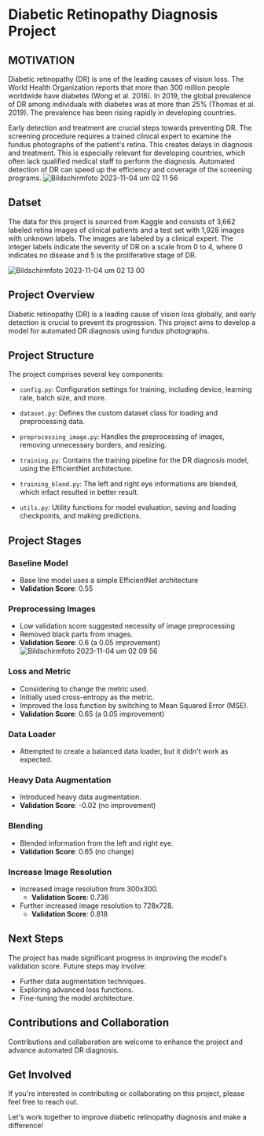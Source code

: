 # Diabetic Retinopathy Diagnosis Project

## MOTIVATION

Diabetic retinopathy (DR) is one of the leading causes of vision loss. The World Health Organization reports that more than 300 million people worldwide have diabetes (Wong et al. 2016). In 2019, the global prevalence of DR among individuals with diabetes was at more than 25% (Thomas et al. 2019). The prevalence has been rising rapidly in developing countries.

Early detection and treatment are crucial steps towards preventing DR. The screening procedure requires a trained clinical expert to examine the fundus photographs of the patient's retina. This creates delays in diagnosis and treatment. This is especially relevant for developing countries, which often lack qualified medical staff to perform the diagnosis. Automated detection of DR can speed up the efficiency and coverage of the screening programs.
![Bildschirmfoto 2023-11-04 um 02 11 56](https://github.com/hrishikesh829370/Dibetic_Retinopathy_Diagnosis/assets/131910887/885e756e-e150-4b6e-a599-94ea7fc766d2)

## Datset

The data for this project is sourced from Kaggle and consists of 3,662 labeled retina images of clinical patients and a test set with 1,928 images with unknown labels. The images are labeled by a clinical expert. The integer labels indicate the severity of DR on a scale from 0 to 4, where 0 indicates no disease and 5 is the proliferative stage of DR.

![Bildschirmfoto 2023-11-04 um 02 13 00](https://github.com/hrishikesh829370/Dibetic_Retinopathy_Diagnosis/assets/131910887/de22e7da-a1fd-4a42-8b4d-b1051ff2dfc9)

## Project Overview

Diabetic retinopathy (DR) is a leading cause of vision loss globally, and early detection is crucial to prevent its progression. This project aims to develop a model for automated DR diagnosis using fundus photographs.

## Project Structure

The project comprises several key components:

- `config.py`: Configuration settings for training, including device, learning rate, batch size, and more.

- `dataset.py`: Defines the custom dataset class for loading and preprocessing data.

- `preprocessing_image.py`: Handles the preprocessing of images, removing unnecessary borders, and resizing.

- `training.py`: Contains the training pipeline for the DR diagnosis model, using the EfficientNet architecture.

- `training_blend.py`: The left and right eye informations are blended, which infact resulted in better result.

- `utils.py`: Utility functions for model evaluation, saving and loading checkpoints, and making predictions.

## Project Stages

### Baseline Model
- Base line model uses a simple EfficientNet architecture 
- **Validation Score**: 0.55

### Preprocessing Images
- Low validation score suggested necessity of image preprocessing
- Removed black parts from images.
- **Validation Score**: 0.6 (a 0.05 improvement)
  ![Bildschirmfoto 2023-11-04 um 02 09 56](https://github.com/hrishikesh829370/Dibetic_Retinopathy_Diagnosis/assets/131910887/d3234471-c5be-4d8b-950a-f73756721bd3)

### Loss and Metric
- Considering to change the metric used.
- Initially used cross-entropy as the metric.
- Improved the loss function by switching to Mean Squared Error (MSE).
- **Validation Score**: 0.65 (a 0.05 improvement)

### Data Loader
- Attempted to create a balanced data loader, but it didn't work as expected.

### Heavy Data Augmentation
- Introduced heavy data augmentation.
- **Validation Score**: -0.02 (no improvement)

### Blending
- Blended information from the left and right eye.
- **Validation Score**: 0.65 (no change)

### Increase Image Resolution
- Increased image resolution from 300x300.
  - **Validation Score**: 0.736
- Further increased image resolution to 728x728.
  - **Validation Score**: 0.818

## Next Steps

The project has made significant progress in improving the model's validation score. Future steps may involve:

- Further data augmentation techniques.
- Exploring advanced loss functions.
- Fine-tuning the model architecture.

## Contributions and Collaboration

Contributions and collaboration are welcome to enhance the project and advance automated DR diagnosis.

## Get Involved

If you're interested in contributing or collaborating on this project, please feel free to reach out.

Let's work together to improve diabetic retinopathy diagnosis and make a difference!
